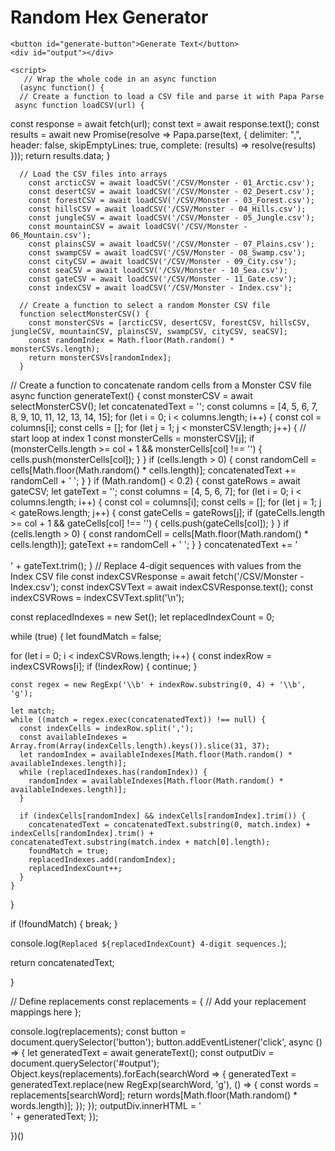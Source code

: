 <html>
  <head>
    <meta charset="UTF-8">
    <title>Random Text Generator</title>
    <script src="https://cdnjs.cloudflare.com/ajax/libs/PapaParse/5.3.0/papaparse.min.js"></script>
  </head>
  <body>
    <h1>Random Hex Generator</h1>
    
    <button id="generate-button">Generate Text</button>
    <div id="output"></div>
    
    <script>
       // Wrap the whole code in an async function
      (async function() {
      // Create a function to load a CSV file and parse it with Papa Parse
     async function loadCSV(url) {
  const response = await fetch(url);
  const text = await response.text();
  const results = await new Promise(resolve => Papa.parse(text, {
    delimiter: ",",
    header: false,
    skipEmptyLines: true,
    complete: (results) => resolve(results)
  }));
  return results.data;
}
      
      // Load the CSV files into arrays
        const arcticCSV = await loadCSV('/CSV/Monster - 01_Arctic.csv');
        const desertCSV = await loadCSV('/CSV/Monster - 02_Desert.csv');
        const forestCSV = await loadCSV('/CSV/Monster - 03_Forest.csv');
        const hillsCSV = await loadCSV('/CSV/Monster - 04_Hills.csv');
        const jungleCSV = await loadCSV('/CSV/Monster - 05_Jungle.csv');
        const mountainCSV = await loadCSV('/CSV/Monster - 06_Mountain.csv');
        const plainsCSV = await loadCSV('/CSV/Monster - 07_Plains.csv');
        const swampCSV = await loadCSV('/CSV/Monster - 08_Swamp.csv');
        const cityCSV = await loadCSV('/CSV/Monster - 09_City.csv');
        const seaCSV = await loadCSV('/CSV/Monster - 10_Sea.csv');
        const gateCSV = await loadCSV('/CSV/Monster - 11_Gate.csv');
        const indexCSV = await loadCSV('/CSV/Monster - Index.csv');
      
      // Create a function to select a random Monster CSV file
      function selectMonsterCSV() {
        const monsterCSVs = [arcticCSV, desertCSV, forestCSV, hillsCSV, jungleCSV, mountainCSV, plainsCSV, swampCSV, cityCSV, seaCSV];
        const randomIndex = Math.floor(Math.random() * monsterCSVs.length);
        return monsterCSVs[randomIndex];
      }
      
// Create a function to concatenate random cells from a Monster CSV file
      async function generateText() {
  const monsterCSV = await selectMonsterCSV();
  let concatenatedText = '';
  const columns = [4, 5, 6, 7, 8, 9, 10, 11, 12, 13, 14, 15];
  for (let i = 0; i < columns.length; i++) {
    const col = columns[i];
    const cells = [];
    for (let j = 1; j < monsterCSV.length; j++) { // start loop at index 1
      const monsterCells = monsterCSV[j];
      if (monsterCells.length >= col + 1 && monsterCells[col] !== '') {
        cells.push(monsterCells[col]);
      }
    }
    if (cells.length > 0) {
      const randomCell = cells[Math.floor(Math.random() * cells.length)];
      concatenatedText += randomCell + ' ';
    }
  }
  if (Math.random() < 0.2) {
    const gateRows = await gateCSV;
    let gateText = '';
    const columns = [4, 5, 6, 7];
    for (let i = 0; i < columns.length; i++) {
      const col = columns[i];
      const cells = [];
      for (let j = 1; j < gateRows.length; j++) {
        const gateCells = gateRows[j];
        if (gateCells.length >= col + 1 && gateCells[col] !== '') {
          cells.push(gateCells[col]);
        }
      }
      if (cells.length > 0) {
        const randomCell = cells[Math.floor(Math.random() * cells.length)];
        gateText += randomCell + ' ';
      }
    }
    concatenatedText += '<br><br>' + gateText.trim();
  }
// Replace 4-digit sequences with values from the Index CSV file
const indexCSVResponse = await fetch('/CSV/Monster - Index.csv');
const indexCSVText = await indexCSVResponse.text();
const indexCSVRows = indexCSVText.split('\n');

const replacedIndexes = new Set();
let replacedIndexCount = 0;

while (true) {
  let foundMatch = false;
  
  for (let i = 0; i < indexCSVRows.length; i++) {
    const indexRow = indexCSVRows[i];
    if (!indexRow) {
      continue;
    }
    
    const regex = new RegExp('\\b' + indexRow.substring(0, 4) + '\\b', 'g');
    
    let match;
    while ((match = regex.exec(concatenatedText)) !== null) {
      const indexCells = indexRow.split(',');
      const availableIndexes = Array.from(Array(indexCells.length).keys()).slice(31, 37);
      let randomIndex = availableIndexes[Math.floor(Math.random() * availableIndexes.length)];
      while (replacedIndexes.has(randomIndex)) {
        randomIndex = availableIndexes[Math.floor(Math.random() * availableIndexes.length)];
      }
      
      if (indexCells[randomIndex] && indexCells[randomIndex].trim()) {
        concatenatedText = concatenatedText.substring(0, match.index) + indexCells[randomIndex].trim() + concatenatedText.substring(match.index + match[0].length);
        foundMatch = true;
        replacedIndexes.add(randomIndex);
        replacedIndexCount++;
      }
    }
  }
  
  if (!foundMatch) {
    break;
  }

console.log(`Replaced ${replacedIndexCount} 4-digit sequences.`);

return concatenatedText;

}

  // Define replacements
  const replacements = {
    // Add your replacement mappings here
  };

  
 console.log(replacements);
 const button = document.querySelector('button');
 button.addEventListener('click', async () => {
  let generatedText = await generateText();
  const outputDiv = document.querySelector('#output');
  Object.keys(replacements).forEach(searchWord => {
    generatedText = generatedText.replace(new RegExp(searchWord, 'g'), () => {
      const words = replacements[searchWord];
      return words[Math.floor(Math.random() * words.length)];
    });
  });
  outputDiv.innerHTML = '<br>' + generatedText;
 });

})()
    </script>    
      
      
  </body>
</html>
